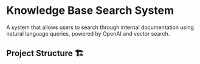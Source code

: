 # Knowledge Base Search System

A system that allows users to search through internal documentation using natural language queries, powered by OpenAI and vector search.

## Project Structure 🏗️ 